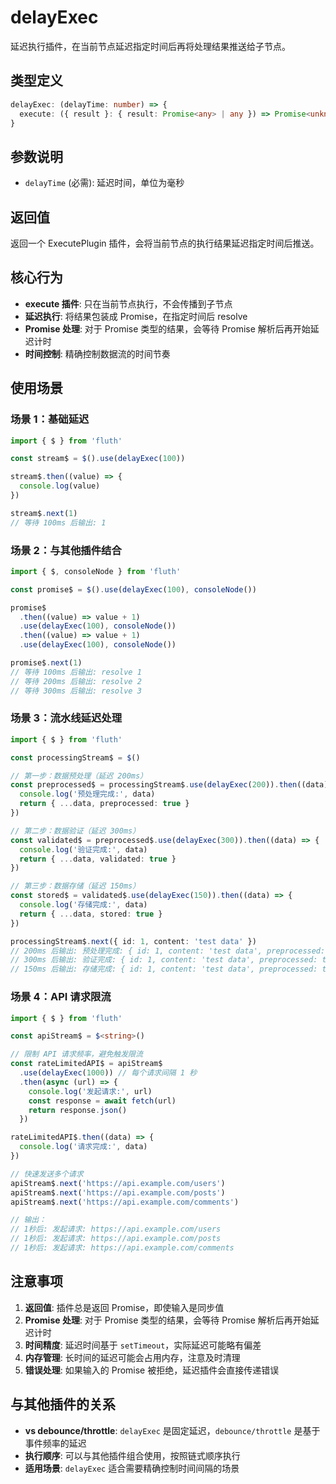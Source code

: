# delayExec

延迟执行插件，在当前节点延迟指定时间后再将处理结果推送给子节点。

## 类型定义

```typescript
delayExec: (delayTime: number) => {
  execute: ({ result }: { result: Promise<any> | any }) => Promise<unknown>
}
```

## 参数说明

- `delayTime` (必需): 延迟时间，单位为毫秒

## 返回值

返回一个 ExecutePlugin 插件，会将当前节点的执行结果延迟指定时间后推送。

## 核心行为

- **execute 插件**: 只在当前节点执行，不会传播到子节点
- **延迟执行**: 将结果包装成 Promise，在指定时间后 resolve
- **Promise 处理**: 对于 Promise 类型的结果，会等待 Promise 解析后再开始延迟计时
- **时间控制**: 精确控制数据流的时间节奏

## 使用场景

### 场景 1：基础延迟

```typescript
import { $ } from 'fluth'

const stream$ = $().use(delayExec(100))

stream$.then((value) => {
  console.log(value)
})

stream$.next(1)
// 等待 100ms 后输出: 1
```

### 场景 2：与其他插件结合

```typescript
import { $, consoleNode } from 'fluth'

const promise$ = $().use(delayExec(100), consoleNode())

promise$
  .then((value) => value + 1)
  .use(delayExec(100), consoleNode())
  .then((value) => value + 1)
  .use(delayExec(100), consoleNode())

promise$.next(1)
// 等待 100ms 后输出: resolve 1
// 等待 200ms 后输出: resolve 2
// 等待 300ms 后输出: resolve 3
```

### 场景 3：流水线延迟处理

```typescript
import { $ } from 'fluth'

const processingStream$ = $()

// 第一步：数据预处理（延迟 200ms）
const preprocessed$ = processingStream$.use(delayExec(200)).then((data) => {
  console.log('预处理完成:', data)
  return { ...data, preprocessed: true }
})

// 第二步：数据验证（延迟 300ms）
const validated$ = preprocessed$.use(delayExec(300)).then((data) => {
  console.log('验证完成:', data)
  return { ...data, validated: true }
})

// 第三步：数据存储（延迟 150ms）
const stored$ = validated$.use(delayExec(150)).then((data) => {
  console.log('存储完成:', data)
  return { ...data, stored: true }
})

processingStream$.next({ id: 1, content: 'test data' })
// 200ms 后输出: 预处理完成: { id: 1, content: 'test data', preprocessed: true }
// 300ms 后输出: 验证完成: { id: 1, content: 'test data', preprocessed: true, validated: true }
// 150ms 后输出: 存储完成: { id: 1, content: 'test data', preprocessed: true, validated: true, stored: true }
```

### 场景 4：API 请求限流

```typescript
import { $ } from 'fluth'

const apiStream$ = $<string>()

// 限制 API 请求频率，避免触发限流
const rateLimitedAPI$ = apiStream$
  .use(delayExec(1000)) // 每个请求间隔 1 秒
  .then(async (url) => {
    console.log('发起请求:', url)
    const response = await fetch(url)
    return response.json()
  })

rateLimitedAPI$.then((data) => {
  console.log('请求完成:', data)
})

// 快速发送多个请求
apiStream$.next('https://api.example.com/users')
apiStream$.next('https://api.example.com/posts')
apiStream$.next('https://api.example.com/comments')

// 输出：
// 1秒后: 发起请求: https://api.example.com/users
// 1秒后: 发起请求: https://api.example.com/posts
// 1秒后: 发起请求: https://api.example.com/comments
```

## 注意事项

1. **返回值**: 插件总是返回 Promise，即使输入是同步值
2. **Promise 处理**: 对于 Promise 类型的结果，会等待 Promise 解析后再开始延迟计时
3. **时间精度**: 延迟时间基于 `setTimeout`，实际延迟可能略有偏差
4. **内存管理**: 长时间的延迟可能会占用内存，注意及时清理
5. **错误处理**: 如果输入的 Promise 被拒绝，延迟插件会直接传递错误

## 与其他插件的关系

- **vs debounce/throttle**: `delayExec` 是固定延迟，`debounce/throttle` 是基于事件频率的延迟
- **执行顺序**: 可以与其他插件组合使用，按照链式顺序执行
- **适用场景**: `delayExec` 适合需要精确控制时间间隔的场景
